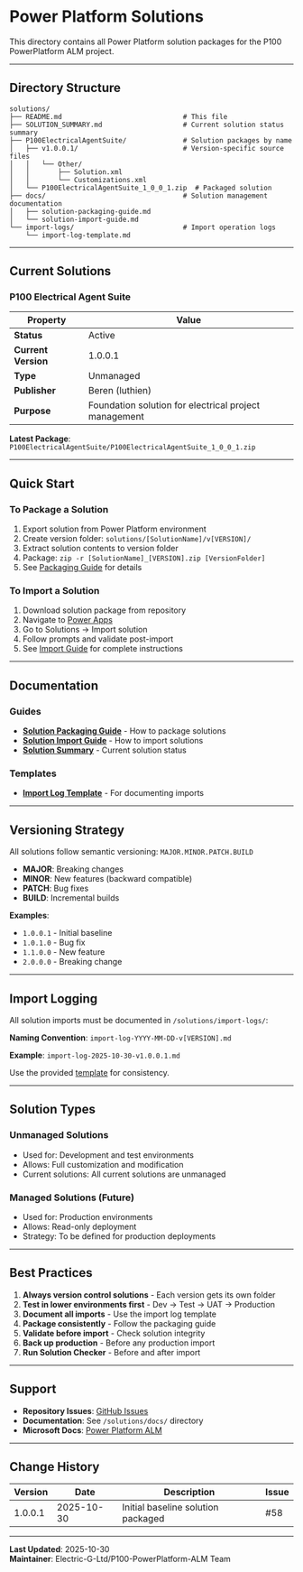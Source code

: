 # Power Platform Solutions

This directory contains all Power Platform solution packages for the P100 PowerPlatform ALM project.

---

## Directory Structure

```
solutions/
├── README.md                              # This file
├── SOLUTION_SUMMARY.md                    # Current solution status summary
├── P100ElectricalAgentSuite/              # Solution packages by name
│   ├── v1.0.0.1/                          # Version-specific source files
│   │   └── Other/
│   │       ├── Solution.xml
│   │       └── Customizations.xml
│   └── P100ElectricalAgentSuite_1_0_0_1.zip  # Packaged solution
├── docs/                                  # Solution management documentation
│   ├── solution-packaging-guide.md
│   └── solution-import-guide.md
└── import-logs/                           # Import operation logs
    └── import-log-template.md
```

---

## Current Solutions

### P100 Electrical Agent Suite

| Property | Value |
|----------|-------|
| **Status** | Active |
| **Current Version** | 1.0.0.1 |
| **Type** | Unmanaged |
| **Publisher** | Beren (luthien) |
| **Purpose** | Foundation solution for electrical project management |

**Latest Package**: `P100ElectricalAgentSuite/P100ElectricalAgentSuite_1_0_0_1.zip`

---

## Quick Start

### To Package a Solution

1. Export solution from Power Platform environment
2. Create version folder: `solutions/[SolutionName]/v[VERSION]/`
3. Extract solution contents to version folder
4. Package: `zip -r [SolutionName]_[VERSION].zip [VersionFolder]`
5. See [Packaging Guide](./docs/solution-packaging-guide.md) for details

### To Import a Solution

1. Download solution package from repository
2. Navigate to [Power Apps](https://make.powerapps.com/)
3. Go to Solutions → Import solution
4. Follow prompts and validate post-import
5. See [Import Guide](./docs/solution-import-guide.md) for complete instructions

---

## Documentation

### Guides

- **[Solution Packaging Guide](./docs/solution-packaging-guide.md)** - How to package solutions
- **[Solution Import Guide](./docs/solution-import-guide.md)** - How to import solutions
- **[Solution Summary](./SOLUTION_SUMMARY.md)** - Current solution status

### Templates

- **[Import Log Template](./import-logs/import-log-template.md)** - For documenting imports

---

## Versioning Strategy

All solutions follow semantic versioning: `MAJOR.MINOR.PATCH.BUILD`

- **MAJOR**: Breaking changes
- **MINOR**: New features (backward compatible)
- **PATCH**: Bug fixes
- **BUILD**: Incremental builds

**Examples**:
- `1.0.0.1` - Initial baseline
- `1.0.1.0` - Bug fix
- `1.1.0.0` - New feature
- `2.0.0.0` - Breaking change

---

## Import Logging

All solution imports must be documented in `/solutions/import-logs/`:

**Naming Convention**: `import-log-YYYY-MM-DD-v[VERSION].md`

**Example**: `import-log-2025-10-30-v1.0.0.1.md`

Use the provided [template](./import-logs/import-log-template.md) for consistency.

---

## Solution Types

### Unmanaged Solutions
- Used for: Development and test environments
- Allows: Full customization and modification
- Current solutions: All current solutions are unmanaged

### Managed Solutions (Future)
- Used for: Production environments
- Allows: Read-only deployment
- Strategy: To be defined for production deployments

---

## Best Practices

1. **Always version control solutions** - Each version gets its own folder
2. **Test in lower environments first** - Dev → Test → UAT → Production
3. **Document all imports** - Use the import log template
4. **Package consistently** - Follow the packaging guide
5. **Validate before import** - Check solution integrity
6. **Back up production** - Before any production import
7. **Run Solution Checker** - Before and after import

---

## Support

- **Repository Issues**: [GitHub Issues](https://github.com/Electric-G-Ltd/P100-PowerPlatform-ALM/issues)
- **Documentation**: See `/solutions/docs/` directory
- **Microsoft Docs**: [Power Platform ALM](https://learn.microsoft.com/en-us/power-platform/alm/)

---

## Change History

| Version | Date | Description | Issue |
|---------|------|-------------|-------|
| 1.0.0.1 | 2025-10-30 | Initial baseline solution packaged | #58 |

---

**Last Updated**: 2025-10-30  
**Maintainer**: Electric-G-Ltd/P100-PowerPlatform-ALM Team
